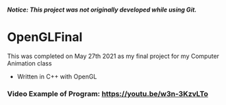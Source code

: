 #### *Notice: This project was not originally developed while using Git.*

# OpenGLFinal
This was completed on May 27th 2021 as my final project for my Computer Animation class
 - Written in C++ with OpenGL

### Video Example of Program: https://youtu.be/w3n-3KzvLTo
